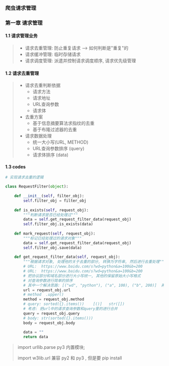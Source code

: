 ### 爬虫请求管理

### 第一章 请求管理

#### 1.1 请求管理业务

> - 请求去重管理: 防止重复请求  --> 如何判断是"重复"的
> - 请求缓冲管理: 临时存储请求
> - 请求调度管理: 派遣并控制请求调度顺序, 请求优先级管理

#### 1.2 请求去重管理

> - 请求去重判断依据		
>   - 请求方法
>   - 请求地址
>   - URL查询参数
>   - 请求体
> - 去重方案
>   - 基于信息摘要算法求指纹的去重
>   - 基于布隆过滤器的去重
> - 请求数据处理
>   - 统一大小写(URL, METHOD)
>   - URL查询参数排序 (query)
>   - 请求体排序 (data)

#### 1.3 codes

```python
# 实现请求去重的逻辑

class RequestFilter(object):
    
    def __init__(self, filter_obj):
        self.filter_obj = filter_obj
    
    def is_exists(self, request_obj):
        """判断请求是否已经处理过"""
        data = self.get_request_filter_data(request_obj)
        self.filter_obj.is_exists(data)
    
    def mark_request(self, request_obj):
        """标记已经处理过的请求对象"""
        data = self.get_request_filter_data(request_obj)
        self.filter_obj.save(data)
    
    def get_request_filter_data(self, request_obj):
        """根据请求对象, 处理他的关于去重的部分, 转换为字符串, 然后进行去重处理"""
        # URL:  https://www.baidu.com/s?wd=python&a=100&b=200
        # URL:  https://www.baidu.com/s?wd=python&a=100&b=200
        # 把协议部分和域名部分进行大小写统一, 其他的保留原始大小写格式
        # 对查询参数进行简单的排序
        # 其中一个解决思路: [("wd", "python"), ("a", 100), ("b", 200)]  再用 sort() 排序
        url = request_obj.url
        # method  .upper()
        method = request_obj.method
        # query: sorted({}.items())    [()]   str([])
        # 考虑: 把url中的请求查询参数和query里的进行合并
        query = request_obj.query
        # body: str(sorted({}.items()))
        body = request_obj.body
        
        data = ""
        return data
```

> import urllib.parse      py3 内置模块;
>
> import   w3lib.url      兼容 py2 和 py3  , 但是要  pip install 

